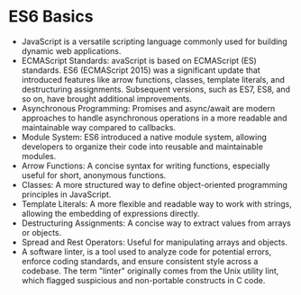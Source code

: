 # ES6 Basics
* JavaScript is a versatile scripting language commonly used for building dynamic web applications.
* ECMAScript Standards: avaScript is based on ECMAScript (ES) standards. ES6 (ECMAScript 2015) was a significant update that introduced features like arrow functions, classes, template literals, and destructuring assignments. Subsequent versions, such as ES7, ES8, and so on, have brought additional improvements.
* Asynchronous Programming: Promises and async/await are modern approaches to handle asynchronous operations in a more readable and maintainable way compared to callbacks.
* Module System: ES6 introduced a native module system, allowing developers to organize their code into reusable and maintainable modules.
* Arrow Functions: A concise syntax for writing functions, especially useful for short, anonymous functions.
* Classes: A more structured way to define object-oriented programming principles in JavaScript.
* Template Literals: A more flexible and readable way to work with strings, allowing the embedding of expressions directly.
* Destructuring Assignments: A concise way to extract values from arrays or objects.
* Spread and Rest Operators: Useful for manipulating arrays and objects.
* A software linter, is a tool used to analyze code for potential errors, enforce coding standards, and ensure consistent style across a codebase. The term "linter" originally comes from the Unix utility lint, which flagged suspicious and non-portable constructs in C code.
